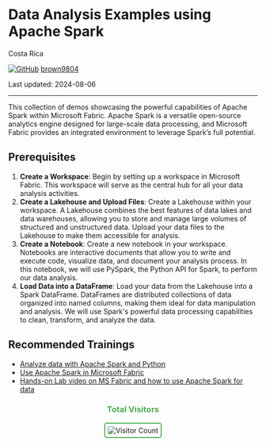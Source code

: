 # Data Analysis Examples using Apache Spark 

Costa Rica

[![GitHub](https://img.shields.io/badge/--181717?logo=github&logoColor=ffffff)](https://github.com/)
[brown9804](https://github.com/brown9804)

Last updated: 2024-08-06

------------------------------------------

This collection of demos showcasing the powerful capabilities of Apache Spark within Microsoft Fabric. Apache Spark is a versatile open-source analytics engine designed for large-scale data processing, and Microsoft Fabric provides an integrated environment to leverage Spark’s full potential.

## Prerequisites

1. **Create a Workspace**:  Begin by setting up a workspace in Microsoft Fabric. This workspace will serve as the central hub for all your data analysis activities.
2. **Create a Lakehouse and Upload Files**:  Create a Lakehouse within your workspace. A Lakehouse combines the best features of data lakes and data warehouses, allowing you to store and manage large volumes of structured and unstructured data. Upload your data files to the Lakehouse to make them accessible for analysis.
3. **Create a Notebook**: Create a new notebook in your workspace. Notebooks are interactive documents that allow you to write and execute code, visualize data, and document your analysis process. In this notebook, we will use PySpark, the Python API for Spark, to perform our data analysis.
4. **Load Data into a DataFrame**: Load your data from the Lakehouse into a Spark DataFrame. DataFrames are distributed collections of data organized into named columns, making them ideal for data manipulation and analysis. We will use Spark's powerful data processing capabilities to clean, transform, and analyze the data.

## Recommended Trainings 

- [Analyze data with Apache Spark and Python](https://learn.microsoft.com/en-us/fabric/data-science/python-guide/python-visualizations)
- [Use Apache Spark in Microsoft Fabric](https://learn.microsoft.com/en-us/training/modules/use-apache-spark-work-files-lakehouse/)
- [Hands-on Lab video on MS Fabric and how to use Apache Spark for data](https://techcommunity.microsoft.com/t5/it-resources-training/hands-on-lab-video-on-ms-fabric-and-how-to-use-apache-spark-for/td-p/3912488)

<div align="center">
  <h3 style="color: #4CAF50;">Total Visitors</h3>
  <img src="https://profile-counter.glitch.me/brown9804/count.svg" alt="Visitor Count" style="border: 2px solid #4CAF50; border-radius: 5px; padding: 5px;"/>
</div>